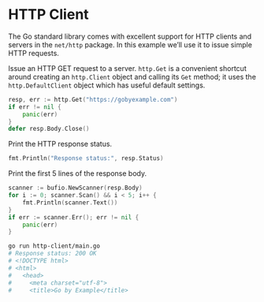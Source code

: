 # HTTP Client

The Go standard library comes with excellent support for HTTP clients and servers in the `net/http` package. In this example we’ll use it to issue simple HTTP requests.

Issue an HTTP GET request to a server. `http.Get` is a convenient shortcut around creating an `http.Client` object and calling its `Get` method; it uses the `http.DefaultClient` object which has useful default settings.

```go
resp, err := http.Get("https://gobyexample.com")
if err != nil {
    panic(err)
}
defer resp.Body.Close()
```

Print the HTTP response status.

```go
fmt.Println("Response status:", resp.Status)
```

Print the first 5 lines of the response body.

```go
scanner := bufio.NewScanner(resp.Body)
for i := 0; scanner.Scan() && i < 5; i++ {
    fmt.Println(scanner.Text())
}
if err := scanner.Err(); err != nil {
    panic(err)
}
```

```sh
go run http-client/main.go
# Response status: 200 OK
# <!DOCTYPE html>
# <html>
#   <head>
#     <meta charset="utf-8">
#     <title>Go by Example</title>
```
